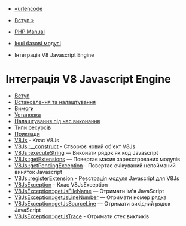 - [«urlencode](function.urlencode.md)
- [Вступ »](intro.v8js.md)

- [PHP Manual](index.md)
- [Інші базові модулі](refs.basic.other.md)
- Інтеграція V8 Javascript Engine

# Інтеграція V8 Javascript Engine

- [Вступ](intro.v8js.md)
- [Встановлення та налаштування](v8js.setup.md)
- [Вимоги](v8js.requirements.md)
- [Установка](v8js.installation.md)
- [Налаштування під час виконання](v8js.configuration.md)
- [Типи ресурсів](v8js.resources.md)
- [Приклади](v8js.examples.md)
- [V8Js](class.v8js.md) - Клас V8Js
- [V8Js::\_\_construct](v8js.construct.md) - Створює новий
об'єкт V8Js
- [V8Js::executeString](v8js.executestring.md) — Виконати
рядок як код Javascript
- [V8Js::getExtensions](v8js.getextensions.md) — Повертає
масив зареєстрованих модулів
- [V8Js::getPendingException](v8js.getpendingexception.md) -
Повертає очікуваний непойманий виняток Javascript
- [V8Js::registerExtension](v8js.registerextension.md) -
Реєстрація модуля Javascript для V8Js
- [V8JsException](class.v8jsexception.md) - Клас V8JsException
- [V8JsException::getJsFileName](v8jsexception.getjsfilename.md)
— Отримати ім'я JavaScript
- [V8JsException::getJsLineNumber](v8jsexception.getjslinenumber.md)
— Отримати номер рядка
- [V8JsException::getJsSourceLine](v8jsexception.getjssourceline.md)
— Отримати вихідний рядок JavaScript
- [V8JsException::getJsTrace](v8jsexception.getjstrace.md) -
Отримати стек викликів
